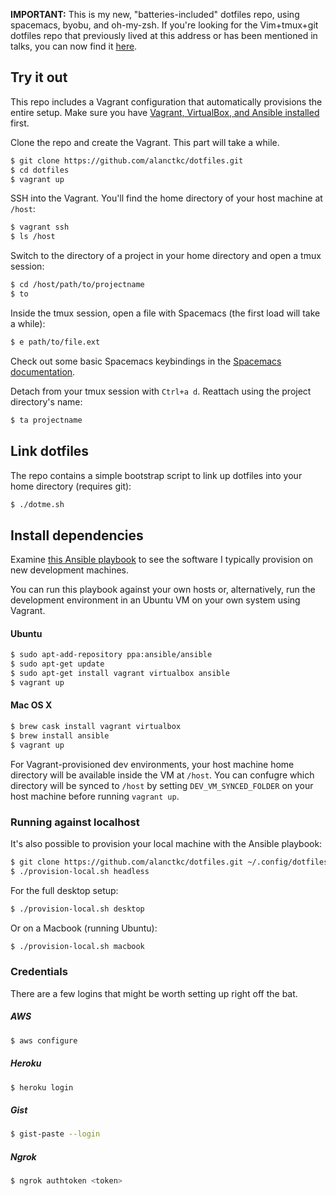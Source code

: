**IMPORTANT:** This is my new, "batteries-included" dotfiles repo, using spacemacs, byobu, and oh-my-zsh. If you're looking for the Vim+tmux+git dotfiles repo that previously lived at this address or has been mentioned in talks, you can now find it [here](https://github.com/alanctkc/dotfiles-old).

## Try it out

This repo includes a Vagrant configuration that automatically provisions the entire setup. Make sure you have [Vagrant, VirtualBox, and Ansible installed](#install-dependencies) first.

Clone the repo and create the Vagrant. This part will take a while.

```bash
$ git clone https://github.com/alanctkc/dotfiles.git
$ cd dotfiles
$ vagrant up
```

SSH into the Vagrant. You'll find the home directory of your host machine at `/host`:

```bash
$ vagrant ssh
$ ls /host
```

Switch to the directory of a project in your home directory and open a tmux session:

```bash
$ cd /host/path/to/projectname
$ to
```

Inside the tmux session, open a file with Spacemacs (the first load will take a while):

```bash
$ e path/to/file.ext
```

Check out some basic Spacemacs keybindings in the [Spacemacs documentation](http://spacemacs.org/doc/DOCUMENTATION.html#orgheadline180).

Detach from your tmux session with `Ctrl+a d`. Reattach using the project directory's name:

```bash
$ ta projectname
```

## Link dotfiles

The repo contains a simple bootstrap script to link up dotfiles into your home directory (requires git):

```bash
$ ./dotme.sh
```

## Install dependencies

Examine [this Ansible playbook](playbooks/headless.yml) to see the software I typically provision on new development machines.

You can run this playbook against your own hosts or, alternatively, run the development environment in an Ubuntu VM on your own system using Vagrant.

#### Ubuntu

```bash
$ sudo apt-add-repository ppa:ansible/ansible
$ sudo apt-get update
$ sudo apt-get install vagrant virtualbox ansible
$ vagrant up
```

#### Mac OS X

```bash
$ brew cask install vagrant virtualbox
$ brew install ansible
$ vagrant up
```

For Vagrant-provisioned dev environments, your host machine home directory will be available inside the VM at `/host`. You can confugre which directory will be synced to `/host` by setting `DEV_VM_SYNCED_FOLDER` on your host machine before running `vagrant up`.

### Running against localhost

It's also possible to provision your local machine with the Ansible playbook:

```bash
$ git clone https://github.com/alanctkc/dotfiles.git ~/.config/dotfiles
$ ./provision-local.sh headless
```

For the full desktop setup:

```bash
$ ./provision-local.sh desktop
```

Or on a Macbook (running Ubuntu):

```bash
$ ./provision-local.sh macbook
```

### Credentials

There are a few logins that might be worth setting up right off the bat.

##### AWS

```bash
$ aws configure
````

##### Heroku

```bash
$ heroku login
```

##### Gist

```bash
$ gist-paste --login
```

##### Ngrok

```bash
$ ngrok authtoken <token>
```
